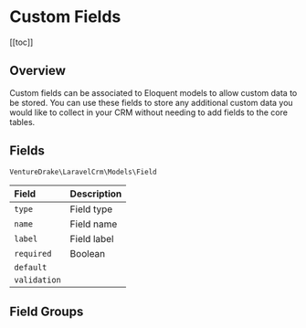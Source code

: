 # Custom Fields

[[toc]]

## Overview

Custom fields can be associated to Eloquent models to allow custom data to be stored. You can use these fields to store any additional custom data you would like to collect in your CRM without needing to add fields to the core tables.

## Fields

```php
VentureDrake\LaravelCrm\Models\Field
```

|Field|Description|
|:-|:-|
|`type`|Field type|
|`name`|Field name|
|`label`|Field label|
|`required`|Boolean|
|`default`||
|`validation`||

## Field Groups